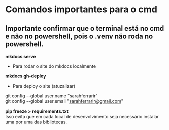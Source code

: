 # Comandos importantes para o cmd
Importante confirmar que o terminal está no cmd e não no powershell, pois o .venv não roda no powershell.
---

**mkdocs serve**
- Para rodar o site do mkdocs localmente

**mkdocs gh-deploy**
- Para deploy o site (atuzalizar)

git config --global user.name "sarahferrarir"   
git config --global user.email "sarahferrarir@gmail.com" 

**pip freeze > requirements.txt**  
Isso evita que em cada local de desenvolvimento seja necessário instalar uma por uma das bibliotecas.
